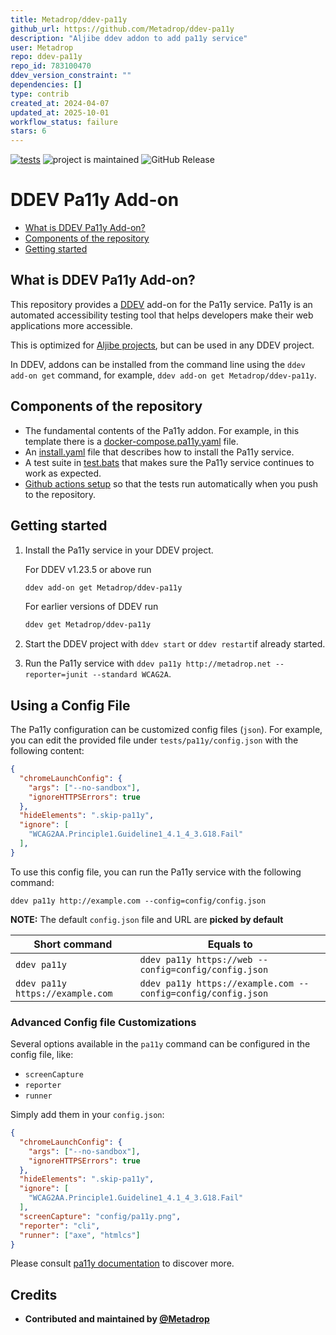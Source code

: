 ```yaml
---
title: Metadrop/ddev-pa11y
github_url: https://github.com/Metadrop/ddev-pa11y
description: "Aljibe ddev addon to add pa11y service"
user: Metadrop
repo: ddev-pa11y
repo_id: 783100470
ddev_version_constraint: ""
dependencies: []
type: contrib
created_at: 2024-04-07
updated_at: 2025-10-01
workflow_status: failure
stars: 6
---
```


[![tests](https://github.com/Metadrop/ddev-pa11y/actions/workflows/tests.yml/badge.svg)](https://github.com/Metadrop/ddev-pa11y/actions/workflows/tests.yml) ![project is maintained](https://img.shields.io/maintenance/yes/2025.svg)
![GitHub Release](https://img.shields.io/github/v/release/Metadrop/ddev-pa11y)

# DDEV Pa11y Add-on <!-- omit in toc -->

* [What is DDEV Pa11y Add-on?](#what-is-ddev-pa11y-add-on)
* [Components of the repository](#components-of-the-repository)
* [Getting started](#getting-started)

## What is DDEV Pa11y Add-on?
This repository provides a [DDEV](https://ddev.readthedocs.io) add-on for the Pa11y service. Pa11y is an automated accessibility testing tool that helps developers make their web applications more accessible.

This is optimized for [Aljibe projects](https://github.com/Metadrop/Aljibe/), but can be used in any DDEV project.

In DDEV, addons can be installed from the command line using the `ddev add-on get` command, for example, `ddev add-on get Metadrop/ddev-pa11y`.

## Components of the repository

* The fundamental contents of the Pa11y addon. For example, in this template there is a [docker-compose.pa11y.yaml](https://github.com/Metadrop/ddev-pa11y/blob/main/docker-compose.pa11y.yaml) file.
* An [install.yaml](https://github.com/Metadrop/ddev-pa11y/blob/main/install.yaml) file that describes how to install the Pa11y service.
* A test suite in [test.bats](https://github.com/Metadrop/ddev-pa11y/blob/main/tests/test.bats) that makes sure the Pa11y service continues to work as expected.
* [Github actions setup](https://github.com/Metadrop/ddev-pa11y/blob/main/.github/workflows/tests.yml) so that the tests run automatically when you push to the repository.

## Getting started

1. Install the Pa11y service in your DDEV project.

    For DDEV v1.23.5 or above run

    ```sh
    ddev add-on get Metadrop/ddev-pa11y
    ```

    For earlier versions of DDEV run

    ```sh
    ddev get Metadrop/ddev-pa11y
    ```

1. Start the DDEV project with `ddev start` or `ddev restart`if already started.
1. Run the Pa11y service with `ddev pa11y http://metadrop.net --reporter=junit --standard WCAG2A`.

## Using a Config File

The Pa11y configuration can be customized config files (`json`). For example, you can edit the provided file under `tests/pa11y/config.json` with the following content:

```json
{
  "chromeLaunchConfig": {
    "args": ["--no-sandbox"],
    "ignoreHTTPSErrors": true
  },
  "hideElements": ".skip-pa11y",
  "ignore": [
    "WCAG2AA.Principle1.Guideline1_4.1_4_3.G18.Fail"
  ],
}
```

To use this config file, you can run the Pa11y service with the following command:

```
ddev pa11y http://example.com --config=config/config.json
```

**NOTE:**
The default `config.json` file and URL are **picked by default**

| Short command                    | Equals to                                                    |
| -------------------------------- | ------------------------------------------------------------ |
| `ddev pa11y`                     | `ddev pa11y https://web --config=config/config.json`         |
| `ddev pa11y https://example.com` | `ddev pa11y https://example.com --config=config/config.json` |

### Advanced Config file Customizations

Several options available in the `pa11y` command can be configured in the config file, like:

- `screenCapture`
- `reporter`
- `runner`

Simply add them in your `config.json`:


```json
{
  "chromeLaunchConfig": {
    "args": ["--no-sandbox"],
    "ignoreHTTPSErrors": true
  },
  "hideElements": ".skip-pa11y",
  "ignore": [
    "WCAG2AA.Principle1.Guideline1_4.1_4_3.G18.Fail"
  ],
  "screenCapture": "config/pa11y.png",
  "reporter": "cli",
  "runner": ["axe", "htmlcs"]
}
```
Please consult [pa11y documentation](https://github.com/pa11y/pa11y?tab=readme-ov-file#configuration) to discover more.

## Credits

- **Contributed and maintained by [@Metadrop](https://github.com/Metadrop)**
